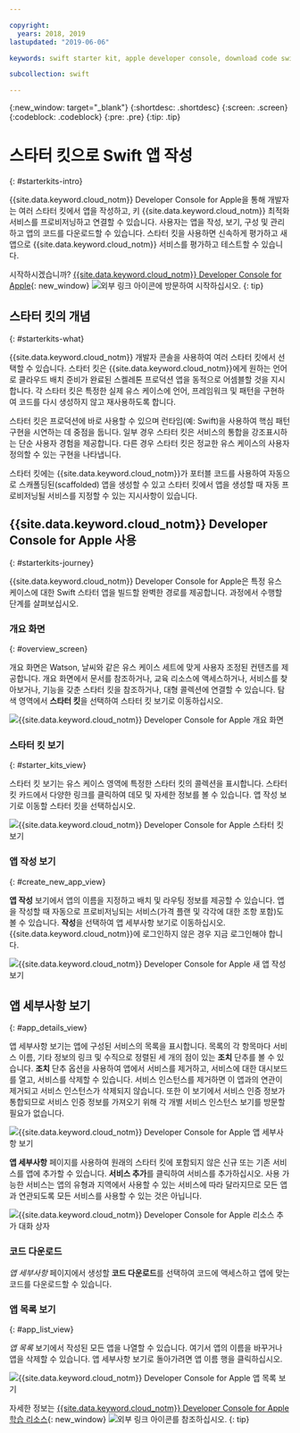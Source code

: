 ```yaml
---

copyright:
  years: 2018, 2019
lastupdated: "2019-06-06"

keywords: swift starter kit, apple developer console, download code swift, app details swift, create swift app

subcollection: swift

---
```


{:new_window: target="_blank"}
{:shortdesc: .shortdesc}
{:screen: .screen}
{:codeblock: .codeblock}
{:pre: .pre}
{:tip: .tip}

# 스타터 킷으로 Swift 앱 작성
{: #starterkits-intro}

{{site.data.keyword.cloud_notm}} Developer Console for Apple을 통해 개발자는 여러 스타터 킷에서 앱을 작성하고, 키 {{site.data.keyword.cloud_notm}} 최적화 서비스를 프로비저닝하고 연결할 수 있습니다. 사용자는 앱을 작성, 보기, 구성 및 관리하고 앱의 코드를 다운로드할 수 있습니다. 스타터 킷을 사용하면 신속하게 평가하고 새 앱으로 {{site.data.keyword.cloud_notm}} 서비스를 평가하고 테스트할 수 있습니다.

시작하시겠습니까? [{{site.data.keyword.cloud_notm}} Developer Console for Apple](https://{DomainName}/developer/appledevelopment/starter-kits){: new_window} ![외부 링크 아이콘](../../icons/launch-glyph.svg "외부 링크 아이콘")에 방문하여 시작하십시오.
{: tip}

## 스타터 킷의 개념
{: #starterkits-what}

{{site.data.keyword.cloud_notm}} 개발자 콘솔을 사용하여 여러 스타터 킷에서 선택할 수 있습니다. 스타터 킷은 {{site.data.keyword.cloud_notm}}에게 원하는 언어로 클라우드 배치 준비가 완료된 스켈레톤 프로덕션 앱을 동적으로 어셈블할 것을 지시합니다. 각 스타터 킷은 특정한 실제 유스 케이스에 언어, 프레임워크 및 패턴을 구현하여 코드를 다시 생성하지 않고 재사용하도록 합니다.

스타터 킷은 프로덕션에 바로 사용할 수 있으며 런타임(예: Swift)을 사용하여 핵심 패턴 구현을 시연하는 데 중점을 둡니다. 일부 경우 스타터 킷은 서비스의 통합을 강조표시하는 단순 사용자 경험을 제공합니다. 다른 경우 스타터 킷은 정교한 유스 케이스의 사용자 정의할 수 있는 구현을 나타냅니다.

스타터 킷에는 {{site.data.keyword.cloud_notm}}가 포터블 코드를 사용하여 자동으로 스캐폴딩된(scaffolded) 앱을 생성할 수 있고 스타터 킷에서 앱을 생성할 때 자동 프로비저닝될 서비스를 지정할 수 있는 지시사항이 있습니다.

## {{site.data.keyword.cloud_notm}} Developer Console for Apple 사용
{: #starterkits-journey}

{{site.data.keyword.cloud_notm}} Developer Console for Apple은 특정 유스 케이스에 대한 Swift 스타터 앱을 빌드할 완벽한 경로를 제공합니다. 과정에서 수행할 단계를 살펴보십시오.

### 개요 화면
{: #overview_screen}

개요 화면은 Watson, 날씨와 같은 유스 케이스 세트에 맞게 사용자 조정된 컨텐츠를 제공합니다. 개요 화면에서 문서를 참조하거나, 교육 리소스에 액세스하거나, 서비스를 찾아보거나, 기능을 갖춘 스타터 킷을 참조하거나, 대형 콜렉션에 연결할 수 있습니다. 탐색 영역에서 **스타터 킷**을 선택하여 스타터 킷 보기로 이동하십시오.

![{{site.data.keyword.cloud_notm}} Developer Console for Apple 개요 화면](images/overview_screen.png "개요 화면")

### 스타터 킷 보기
{: #starter_kits_view}

스타터 킷 보기는 유스 케이스 영역에 특정한 스타터 킷의 콜렉션을 표시합니다. 스타터 킷 카드에서 다양한 링크를 클릭하여 데모 및 자세한 정보를 볼 수 있습니다. 앱 작성 보기로 이동할 스타터 킷을 선택하십시오.

![{{site.data.keyword.cloud_notm}} Developer Console for Apple 스타터 킷 보기](images/starter_kits_screen.png "스타터 킷 보기")

### 앱 작성 보기
{: #create_new_app_view}

**앱 작성** 보기에서 앱의 이름을 지정하고 배치 및 라우팅 정보를 제공할 수 있습니다. 앱을 작성할 때 자동으로 프로비저닝되는 서비스(가격 플랜 및 각각에 대한 조항 포함)도 볼 수 있습니다. **작성**을 선택하여 앱 세부사항 보기로 이동하십시오. {{site.data.keyword.cloud_notm}}에 로그인하지 않은 경우 지금 로그인해야 합니다.

![{{site.data.keyword.cloud_notm}} Developer Console for Apple 새 앱 작성 보기](images/create_new_project_screen.png "새 작성 보기")

## 앱 세부사항 보기
{: #app_details_view}

앱 세부사항 보기는 앱에 구성된 서비스의 목록을 표시합니다. 목록의 각 항목마다 서비스 이름, 기타 정보의 링크 및 수직으로 정렬된 세 개의 점이 있는 **조치** 단추를 볼 수 있습니다. **조치** 단추 옵션을 사용하여 앱에서 서비스를 제거하고, 서비스에 대한 대시보드를 열고, 서비스를 삭제할 수 있습니다. 서비스 인스턴스를 제거하면 이 앱과의 연관이 제거되고 서비스 인스턴스가 삭제되지 않습니다. 또한 이 보기에서 서비스 인증 정보가 통합되므로 서비스 인증 정보를 가져오기 위해 각 개별 서비스 인스턴스 보기를 방문할 필요가 없습니다.

![{{site.data.keyword.cloud_notm}} Developer Console for Apple 앱 세부사항 보기](images/project_details_screen.png "앱 세부사항 보기")

**앱 세부사항** 페이지를 사용하여 원래의 스타터 킷에 포함되지 않은 신규 또는 기존 서비스를 앱에 추가할 수 있습니다. **서비스 추가**를 클릭하여 서비스를 추가하십시오. 사용 가능한 서비스는 앱의 유형과 지역에서 사용할 수 있는 서비스에 따라 달라지므로 모든 앱과 연관되도록 모든 서비스를 사용할 수 있는 것은 아닙니다.

![{{site.data.keyword.cloud_notm}} Developer Console for Apple 리소스 추가 대화 상자](images/add_resource_screen.png "리소스 추가 대화 상자")

### 코드 다운로드

_앱 세부사항_ 페이지에서 생성할 **코드 다운로드**를 선택하여 코드에 액세스하고 앱에 맞는 코드를 다운로드할 수 있습니다.

### 앱 목록 보기
{: #app_list_view}

_앱 목록_ 보기에서 작성된 모든 앱을 나열할 수 있습니다. 여기서 앱의 이름을 바꾸거나 앱을 삭제할 수 있습니다. 앱 세부사항 보기로 돌아가려면 앱 이름 행을 클릭하십시오.

![{{site.data.keyword.cloud_notm}} Developer Console for Apple 앱 목록 보기](images/project_list_screen.png "앱 목록 보기")

자세한 정보는 [{{site.data.keyword.cloud_notm}} Developer Console for Apple 학습 리소스](https://{DomainName}/developer/appledevelopment/learning-resources){: new_window} ![외부 링크 아이콘](../../icons/launch-glyph.svg "외부 링크 아이콘")를 참조하십시오.
{: tip}
